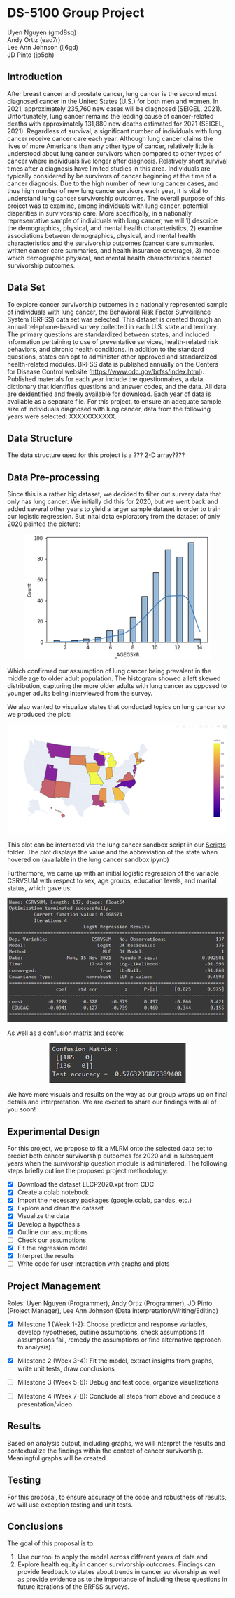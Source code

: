 # DS-5100 Group Project

Uyen Nguyen (gmd8sq) \
Andy Ortiz (eao7r) \
Lee Ann Johnson (lj6gd) \
JD Pinto (jp5ph)

## Introduction 
  After breast cancer and prostate cancer, lung cancer is the second most diagnosed cancer in the United States (U.S.) for both men and women. In 2021, approximately 235,760 new cases will be diagnosed (SEIGEL, 2021). Unfortunately, lung cancer remains the leading cause of cancer-related deaths with approximately 131,880 new deaths estimated for 2021 (SEIGEL, 2021). Regardless of survival, a significant number of individuals with lung cancer receive cancer care each year.
  Although lung cancer claims the lives of more Americans than any other type of cancer, relatively little is understood about lung cancer survivors when compared to other types of cancer where individuals live longer after diagnosis. Relatively short survival times after a diagnosis have limited studies in this area. Individuals are typically considered by be survivors of cancer beginning at the time of a cancer diagnosis. Due to the high number of new lung cancer cases, and thus high number of new lung cancer survivors each year, it is vital to understand lung cancer survivorship outcomes. 
  The overall purpose of this project was to examine, among individuals with lung cancer, potential disparities in survivorship care. More specifically, in a nationally representative sample of individuals with lung cancer, we will 1) describe the demographics, physical, and mental health characteristics, 2) examine associations between demographics, physical, and mental health characteristics and the survivorship outcomes (cancer care summaries, written cancer care summaries, and health insurance coverage), 3) model which demographic physical, and mental health characteristics predict survivorship outcomes. 


## Data Set
  To explore cancer survivorship outcomes in a nationally represented sample of individuals with lung cancer, the Behavioral Risk Factor Surveillance System (BRFSS) data set was selected. This dataset is created through an annual telephone-based survey collected in each U.S. state and territory. The primary questions are standardized between states, and included information pertaining to use of preventative services, health-related risk behaviors, and chronic health conditions. In addition to the standard questions, states can opt to administer other approved and standardized health-related modules. 
  BRFSS data is published annually on the Centers for Disease Control website (https://www.cdc.gov/brfss/index.html). Published materials for each year include the questionnaires, a data dictionary that identifies questions and answer codes, and the data. All data are deidentified and freely available for download. Each year of data is available as a separate file. For this project, to ensure an adequate sample size of individuals diagnosed with lung cancer, data from the following years were selected: XXXXXXXXXXX. 

## Data Structure
The data structure used for this project is a ??? 2-D array????

## Data Pre-processing

Since this is a rather big dataset, we decided to filter out survery data that only has lung cancer. We initially did this for 2020, but we went back and added several other years to yield a larger sample dataset in order to train our logistic regression. But inital data exploratory from the dataset of only 2020 painted the picture:

<p align="center">
  <img src="Images/hist.PNG">
</p>

Which confirmed our assumption of lung cancer being prevalent in the middle age to older adult population. The histogram showed a left skewed distribution, capturing the more older adults with lung cancer as opposed to younger adults being interviewed from the survey. 

We also wanted to visualize states that conducted topics on lung cancer so we produced the plot:

<p align="center">
  <img src="Images/states.PNG">
</p>

This plot can be interacted via the lung cancer sandbox script in our [Scripts](https://github.com/yoowhyeeen/DS-5100/tree/master/Scripts) folder. The plot displays the value and the abbreviation of the state when hovered on (available in the lung cancer sandbox ipynb) 

Furthermore, we came up with an initial logistic regression of the variable CSRVSUM with respect to sex, age groups, education levels, and marital status, which gave us:

<p align="center">
  <img src="Images/csrvsum wrt sex-age-edu-marital.PNG">
</p>

As well as a confusion matrix and score:

<p align="center">
  <img src="Images/cm%20csrvsum%20wrt%20sex-age-edu-marital.PNG">
</p>

We have more visuals and results on the way as our group wraps up on final details and interpretation. We are excited to share our findings with all of you soon!

## Experimental Design 
For this project, we propose to fit a MLRM onto the selected data set to predict both cancer survivorship outcomes for 2020 and in subsequent years when the survivorship question module is administered. The following steps briefly outline the proposed project methodology:

- [x] Download the dataset LLCP2020.xpt from CDC
- [x] Create a colab notebook 
- [x] Import the necessary packages (google.colab, pandas, etc.)
- [x] Explore and clean the dataset
- [x] Visualize the data
- [x] Develop a hypothesis
- [x] Outline our assumptions
- [ ] Check our assumptions
- [x] Fit the regression model
- [x] Interpret the results 
- [ ] Write code for user interaction with graphs and plots

## Project Management
Roles: Uyen Nguyen (Programmer), Andy Ortiz (Programmer), JD Pinto (Project Manager), Lee Ann Johnson (Data interpretation/Writing/Editing)

- [x] Milestone 1 (Week 1-2): Choose predictor and response variables, develop hypotheses, outline assumptions, check assumptions (if assumptions fail, remedy the assumptions or find alternative approach to analysis).  

- [x] Milestone 2 (Week 3-4): Fit the model, extract insights from graphs, write unit tests, draw conclusions  

- [ ] Milestone 3 (Week 5-6): Debug and test code, organize visualizations

- [ ] Milestone 4 (Week 7-8): Conclude all steps from above and produce a presentation/video. 

## Results
Based on analysis output, including graphs, we will interpret the results and contextualize the findings within the context of cancer survivorship. Meaningful graphs will be created.

## Testing 
For this proposal, to ensure accuracy of the code and robustness of results,  we will use exception testing and unit tests.

## Conclusions 
The goal of this proposal is to:

1. Use our tool to apply the model across different years of data and 
2. Explore health equity in cancer survivorship outcomes. Findings can provide feedback to states about trends in cancer survivorship as well as provide evidence as to the importance of including these questions in future iterations of the BRFSS surveys. 

